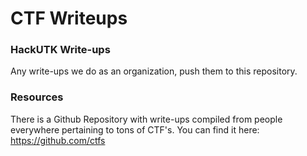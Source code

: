 # CTF Writeups

### HackUTK Write-ups
Any write-ups we do as an organization, push them to this repository.


### Resources
There is a Github Repository with write-ups compiled from people everywhere pertaining to tons of CTF's. You can find it here: https://github.com/ctfs
